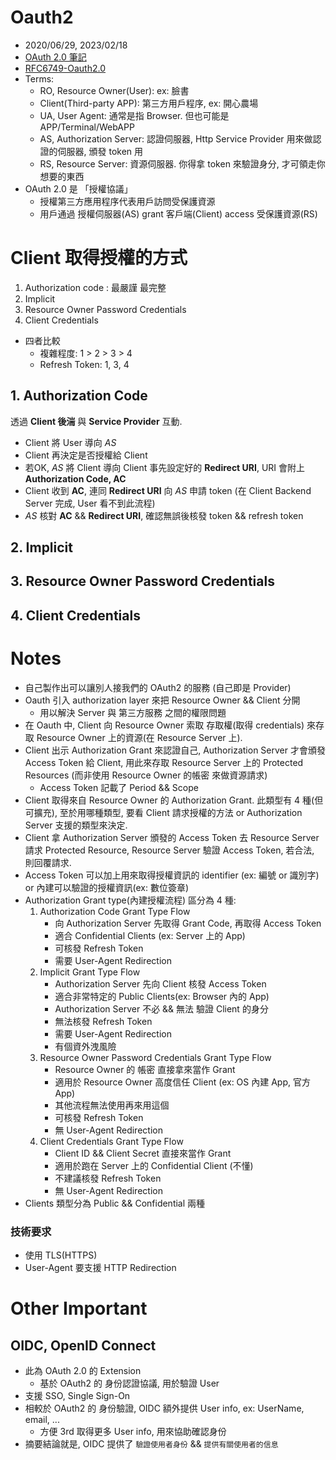 # Oauth2

- 2020/06/29, 2023/02/18
- [OAuth 2.0 筆記](https://blog.yorkxin.org/2013/09/30/oauth2-1-introduction.html)
- [RFC6749-Oauth2.0](https://tools.ietf.org/html/rfc6749)
- Terms:
    - RO, Resource Owner(User): ex: 臉書
    - Client(Third-party APP): 第三方用戶程序, ex: 開心農場
    - UA, User Agent: 通常是指 Browser. 但也可能是 APP/Terminal/WebAPP
    - AS, Authorization Server: 認證伺服器, Http Service Provider 用來做認證的伺服器, 頒發 token 用
    - RS, Resource Server: 資源伺服器. 你得拿 token 來驗證身分, 才可領走你想要的東西
- OAuth 2.0 是 「授權協議」
    - 授權第三方應用程序代表用戶訪問受保護資源
    - 用戶通過 授權伺服器(AS) grant 客戶端(Client) access 受保護資源(RS)


# Client 取得授權的方式

1. Authorization code : 最嚴謹 最完整
2. Implicit
3. Resource Owner Password Credentials
4. Client Credentials

- 四者比較
    - 複雜程度: 1 > 2 > 3 > 4
    - Refresh Token: 1, 3, 4


## 1. Authorization Code

透過 **Client 後湍** 與 **Service Provider** 互動. 

- Client 將 User 導向 *AS*
- Client 再決定是否授權給 Client
- 若OK, *AS* 將 Client 導向 Client 事先設定好的 **Redirect URI**, URI 會附上 **Authorization Code, AC**
- Client 收到 **AC**, 連同 **Redirect URI** 向 *AS* 申請 token (在 Client Backend Server 完成, User 看不到此流程)
- *AS* 核對 **AC** && **Redirect URI**, 確認無誤後核發 token && refresh token


## 2. Implicit

## 3. Resource Owner Password Credentials

## 4. Client Credentials


# Notes

- 自己製作出可以讓別人接我們的 OAuth2 的服務 (自己即是 Provider)
- Oauth 引入 authorization layer 來把 Resource Owner && Client 分開
    - 用以解決 Server 與 第三方服務 之間的權限問題
- 在 Oauth 中, Client 向 Resource Owner 索取 存取權(取得 credentials) 來存取 Resource Owner 上的資源(在 Resource Server 上).
- Client 出示 Authorization Grant 來認證自己, Authorization Server 才會頒發 Access Token 給 Client, 用此來存取 Resource Server 上的 Protected Resources (而非使用 Resource Owner 的帳密 來做資源請求)
    - Access Token 記載了 Period && Scope
- Client 取得來自 Resource Owner 的 Authorization Grant. 此類型有 4 種(但可擴充), 至於用哪種類型, 要看 Client 請求授權的方法 or Authorization Server 支援的類型來決定.
- Client 拿 Authorization Server 頒發的 Access Token 去 Resource Server 請求 Protected Resource, Resource Server 驗證 Access Token, 若合法, 則回覆請求.
- Access Token 可以加上用來取得授權資訊的 identifier (ex: 編號 or 識別字) or 內建可以驗證的授權資訊(ex: 數位簽章)
- Authorization Grant type(內建授權流程) 區分為 4 種:
    1. Authorization Code Grant Type Flow
        - 向 Authorization Server 先取得 Grant Code, 再取得 Access Token
        - 適合 Confidential Clients (ex: Server 上的 App)
        - 可核發 Refresh Token
        - 需要 User-Agent Redirection
    2. Implicit Grant Type Flow
        - Authorization Server 先向 Client 核發 Access Token
        - 適合非常特定的 Public Clients(ex: Browser 內的 App)
        - Authorization Server 不必 && 無法 驗證 Client 的身分
        - 無法核發 Refresh Token
        - 需要 User-Agent Redirection
        - 有個資外洩風險
    3. Resource Owner Password Credentials Grant Type Flow
        - Resource Owner 的 帳密 直接拿來當作 Grant
        - 適用於 Resource Owner 高度信任 Client (ex: OS 內建 App, 官方 App)
        - 其他流程無法使用再來用這個
        - 可核發 Refresh Token
        - 無 User-Agent Redirection
    4. Client Credentials Grant Type Flow
        - Client ID && Client Secret 直接來當作 Grant
        - 適用於跑在 Server 上的 Confidential Client (不懂)
        - 不建議核發 Refresh Token
        - 無 User-Agent Redirection
- Clients 類型分為 Public && Confidential 兩種


### 技術要求

- 使用 TLS(HTTPS)
- User-Agent 要支援 HTTP Redirection


# Other Important

## OIDC, OpenID Connect

- 此為 OAuth 2.0 的 Extension
    - 基於 OAuth2 的 身份認證協議, 用於驗證 User
- 支援 SSO, Single Sign-On
- 相較於 OAuth2 的 身份驗證, OIDC 額外提供 User info, ex: UserName, email, ...
    - 方便 3rd 取得更多 User info, 用來協助確認身份
- 摘要結論就是, OIDC 提供了 `驗證使用者身份` && `提供有關使用者的信息`
